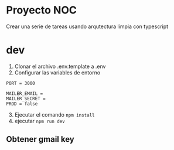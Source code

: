 # Proyecto NOC
Crear una serie de tareas usando arqutectura limpia
con typescript

# dev
1. Clonar el archivo .env.template a .env
2. Configurar las variables de entorno

```
PORT = 3000

MAILER_EMAIL = 
MAILER_SECRET = 
PROD = false
```
3. Ejecutar el comando ```npm install```
4. ejecutar ``` npm run dev ```

## Obtener gmail key

